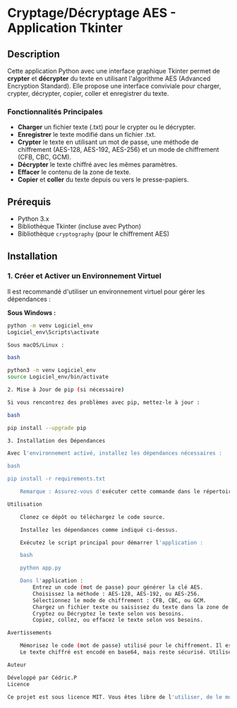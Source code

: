 # Cryptage/Décryptage AES - Application Tkinter

## Description

Cette application Python avec une interface graphique Tkinter permet de **crypter** et **décrypter** du texte en utilisant l'algorithme AES (Advanced Encryption Standard). Elle propose une interface conviviale pour charger, crypter, décrypter, copier, coller et enregistrer du texte.

### Fonctionnalités Principales

- **Charger** un fichier texte (.txt) pour le crypter ou le décrypter.
- **Enregistrer** le texte modifié dans un fichier .txt.
- **Crypter** le texte en utilisant un mot de passe, une méthode de chiffrement (AES-128, AES-192, AES-256) et un mode de chiffrement (CFB, CBC, GCM).
- **Décrypter** le texte chiffré avec les mêmes paramètres.
- **Effacer** le contenu de la zone de texte.
- **Copier** et **coller** du texte depuis ou vers le presse-papiers.

## Prérequis

- Python 3.x
- Bibliothèque Tkinter (incluse avec Python)
- Bibliothèque `cryptography` (pour le chiffrement AES)

## Installation

### 1. Créer et Activer un Environnement Virtuel

Il est recommandé d'utiliser un environnement virtuel pour gérer les dépendances :

**Sous Windows :**

```bash
python -m venv Logiciel_env
Logiciel_env\Scripts\activate

Sous macOS/Linux :

bash

python3 -m venv Logiciel_env
source Logiciel_env/bin/activate

2. Mise à Jour de pip (si nécessaire)

Si vous rencontrez des problèmes avec pip, mettez-le à jour :

bash

pip install --upgrade pip

3. Installation des Dépendances

Avec l'environnement activé, installez les dépendances nécessaires :

bash

pip install -r requirements.txt

    Remarque : Assurez-vous d'exécuter cette commande dans le répertoire où se trouve requirements.txt.

Utilisation

    Clonez ce dépôt ou téléchargez le code source.

    Installez les dépendances comme indiqué ci-dessus.

    Exécutez le script principal pour démarrer l'application :

    bash

    python app.py

    Dans l'application :
        Entrez un code (mot de passe) pour générer la clé AES.
        Choisissez la méthode : AES-128, AES-192, ou AES-256.
        Sélectionnez le mode de chiffrement : CFB, CBC, ou GCM.
        Chargez un fichier texte ou saisissez du texte dans la zone de texte.
        Cryptez ou Décryptez le texte selon vos besoins.
        Copiez, collez, ou effacez le texte selon vos besoins.

Avertissements

    Mémorisez le code (mot de passe) utilisé pour le chiffrement. Il est indispensable pour déchiffrer le texte.
    Le texte chiffré est encodé en base64, mais reste sécurisé. Utilisez les mêmes paramètres pour le décryptage.

Auteur

Développé par Cédric.P
Licence

Ce projet est sous licence MIT. Vous êtes libre de l'utiliser, de le modifier, et de le distribuer. Cependant, l'auteur décline toute responsabilité quant à l'utilisation de ce logiciel.